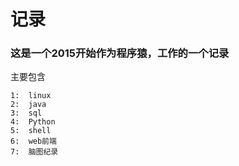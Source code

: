 #  记录

### 这是一个2015开始作为程序猿，工作的一个记录

主要包含
```
1:  linux
2:  java
3:  sql
4:  Python
5:  shell
6:  web前端
7:  脑图纪录
```
